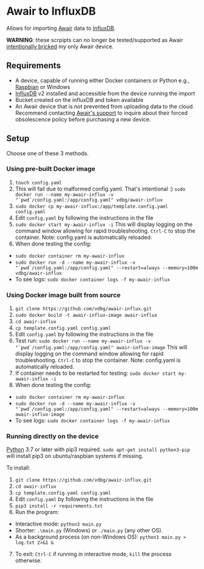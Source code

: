# Awair to InfluxDB

Allows for importing [Awair](https://www.getawair.com/index.html) data to [InfluxDB](https://www.influxdata.com/).

**WARNING**: these scrpipts can no longer be tested/supported as Awair
[intentionally bricked](https://www.reddit.com/r/Awair/comments/y7i5ku/awair_discontinues_support_for_v1_devices/)
my only Awair device.

## Requirements

- A device, capable of running either Docker containers or Python e.g., [Raspbian](https://www.raspbian.org/) or Windows
- [InfluxDB](https://en.wikipedia.org/wiki/InfluxDB) v2 installed and accessible from the device running the import
- Bucket created on the influxDB and token available
- An Awair device that is not prevented from uploading data to the cloud.
  Recommend contacting [Awair's support](https://support.getawair.com/hc/en-us) to inquire about their forced obsolescence
  policy before purchasing a new device.

## Setup

Choose one of these 3 methods.

### Using pre-built Docker image

1. `touch config.yaml`
2. This will fail due to malformed config.yaml. That's intentional :)
   ``sudo docker run --name my-awair-influx -v "`pwd`/config.yaml:/app/config.yaml" vdbg/awair-influx``
3. `sudo docker cp my-awair-influx:/app/template.config.yaml config.yaml`
4. Edit `config.yaml` by following the instructions in the file
5. `sudo docker start my-awair-influx -i`
  This will display logging on the command window allowing for rapid troubleshooting. `Ctrl-C` to stop the container. Note: config.yaml is automatically reloaded.
7. When done testing the config:
  * `sudo docker container rm my-awair-influx`
  * ``sudo docker run -d --name my-awair-influx -v "`pwd`/config.yaml:/app/config.yaml" --restart=always --memory=100m vdbg/awair-influx``
  * To see logs: `sudo docker container logs -f my-awair-influx`

### Using Docker image built from source

1. `git clone https://github.com/vdbg/awair-influx.git`
2. `sudo docker build -t awair-influx-image awair-influx`
3. `cd awair-influx`
4. `cp template.config.yaml config.yaml`
5. Edit `config.yaml` by following the instructions in the file
6. Test run: ``sudo docker run --name my-awair-influx -v "`pwd`/config.yaml:/app/config.yaml" awair-influx-image``
   This will display logging on the command window allowing for rapid troubleshooting. `Ctrl-C` to stop the container. Note: config.yaml is automatically reloaded.
7. If container needs to be restarted for testing: `sudo docker start my-awair-influx -i`
8. When done testing the config:
  * `sudo docker container rm my-awair-influx`
  * ``sudo docker run -d --name my-awair-influx -v "`pwd`/config.yaml:/app/config.yaml" --restart=always --memory=100m awair-influx-image``
  * To see logs: `sudo docker container logs -f my-awair-influx`

### Running directly on the device

[Python](https://www.python.org/) 3.7 or later with pip3 required. `sudo apt-get install python3-pip` will install pip3 on ubuntu/raspbian systems if missing.

To install:

1. `git clone https://github.com/vdbg/awair-influx.git`
2. `cd awair-influx`
3. `cp template.config.yaml config.yaml`
4. Edit `config.yaml` by following the instructions in the file
5. `pip3 install -r requirements.txt`
6. Run the program:
  * Interactive mode: `python3 main.py`
  * Shorter: `.\main.py` (Windows) or `./main.py` (any other OS).
  * As a background process (on non-Windows OS): `python3 main.py > log.txt 2>&1 &`
7. To exit: `Ctrl-C` if running in interactive mode, `kill` the process otherwise.


